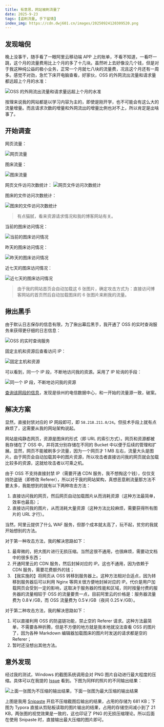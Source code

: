 ```yaml
---
title: 有意思，网站被刷流量了
date: 2025-9-23
tags: [盗刷流量, 手下留情]
index_img: https://cdn.dwj601.cn/images/20250924120309520.png
---
```


## 发现端倪

晚上没事干，随手看了一眼阿里云移动端 APP 上的账单，不看不知道，一看吓一跳，这个月的流量费用比上个月的多了十几块。虽然听上去好像没几个钱，但是对于我这种纯公益的极小业务，正常一个月就七八块的流量费，况且这个月还有一周多。感觉不对劲，急忙下床开电脑查看，好家伙，OSS 的外网流出流量和请求量都远超上个月的水准：

![OSS 的外网流出流量和请求量远超上个月的水准](https://cdn.dwj601.cn/images/20250923191852643.png)

按理来说我的网站都是以学习内容为主的，即使是刚开学，也不可能会有这么大的流量增量。而且请求次数的增量和外网流出的增量比例也对不上，所以肯定是出啥事了。

## 开始调查

网页流量：

![网页流量](https://cdn.dwj601.cn/images/20250923193850168.png)

图床流量：

![图床流量](https://cdn.dwj601.cn/images/20250923193854784.png)

网页文件访问次数统计：
![网页文件访问次数统计](https://cdn.dwj601.cn/images/20250923193900219.png)

图床的文件访问次数统计：

![图床的文件访问次数统计](https://cdn.dwj601.cn/images/20250923193907377.png)

> 有点猫腻，看来资源请求情况和我的博客网站有关。

当前的图床访问情况：

![当前的图床访问情况](https://cdn.dwj601.cn/images/20250923193943536.png)

昨天的图床访问情况：

![昨天的图床访问情况](https://cdn.dwj601.cn/images/20250923193950862.png)

近七天的图床访问情况：

![近七天的图床访问情况](https://cdn.dwj601.cn/images/20250923193957076.png)

> 由于我的网站首页会自动加载这 6 张图片，确定攻击方式为：直接访问博客网站的首页然后自动加载图床的 6 张图片来刷我的流量。

## 揪出黑手

由于默认日志保存的信息有限，为了揪出幕后黑手，我开通了 OSS 的实时查询服务来获得更仔细的日志信息：

![OSS 的实时查询服务](https://cdn.dwj601.cn/images/20250923194007826.png)

固定主机和资源后查看访问 IP：

![固定主机和资源](https://cdn.dwj601.cn/images/20250923192819156.png)

可以看到，同一个 IP 段，不断地访问我的资源。采用了 IP 轮询的手段：

![同一个 IP 段，不断地访问我的资源](https://cdn.dwj601.cn/images/20250923192902728.png)

[查询该网段的信息](https://chapangzhan.com/58.218.211.0/24)，发现是徐州的电信数据中心，和一开始的流量源一致，破案。

## 解决方案

显然，直接封禁对应的 IP 网段即可，即 `58.218.211.0/24`。但技术手段上就有点麻烦了，这需要从我的网站架构说起。

网站是纯静态网页，资源是图床的形式（即 URL 的索引方式）。网页和资源都被我存储在了 OSS 中，并将其分别存储在不同的 Bucket 中以便于后续的管理和扩展。显然，网页不能被刷多少流量，因为一个网页才 1 MB 左右，流量大头是图片。由于网页会自动加载其中的图片资源，所以攻击者直接访问我的网页就会加载比较多的资源，这就给攻击者以可乘之机。

由于 OSS 不支持直接封禁 IP（需要开通 CDN 服务，我不想掏这个钱），仅仅支持防盗链（即修改 Referer），所以对于我的网站架构，真想恶意刷流量那方法不要太多，我能想到的就有以下两种攻击方法：

1. 直接访问我的网页，然后网页自动加载图片从而消耗资源（这种方法最简单，效率也最高）；
2. 直接访问我的图片，从而消耗大量资源（这种方法比较麻烦，需要获得所有图片的 URL 才行）。

当然，阿里云提供了什么 WAF 服务，但那个成本就太高了，玩不起，贫穷的我就开始想别的方法。

对于第一种攻击方法，我的解决思路如下：

1. 最卑微的，把大图片进行无损压缩。当然这很不通用，也很麻烦，需要动文档中的很多东西；
2. 开通阿里云的 CDN 服务，然后封掉对应的 IP。这也不通用，因为依赖于 CDN 服务，需要花费额外的钱；
3. 【我实施的】将网页从 OSS 转移到服务器上。这种方法相对合适点，因为转移到服务器后可以利用 Nginx 等网关很方便地封掉对应的 IP。代价是用户加载网页会受到一定的影响，这取决于服务器的性能和区域，同时按量付费的服务器的流量相较于 OSS 的流量要贵一点，目前阿里云的价格是：服务器流量费为 0.8￥/GB，而 OSS 流量费为 0.5￥/GB（夜间 0.25￥/GB）。

对于第二种攻击方法，我的解决思路如下：

1. 可以直接利用 OSS 的防盗链功能，禁止空的 Referer 请求。这种方法最简单，不需要各种折腾，但是不方便的地方就是我本地就没法查看 OSS 的图片了，因为各种 Markdown 编辑器加载图床的图片时发送的请求都是空的 Referer；
2. 暂时还没想出其他方法。

## 意外发现

经过我的测试，Windows 的截图系统调用会对 PNG 图片自动进行最大程度的压缩。具体可以在我提的 [Issue](https://github.com/typora/typora-issues/issues/6428) 看到。下图为同样的照片的不同输出结果：

![上面一张图为不压缩的输出结果，下面一张图为最大压缩的输出结果](https://cdn.dwj601.cn/images/20250923192346985.png)

上图是我用 [Snipaste](https://www.snipaste.com/) 开启不压缩截图后输出的结果，占用的存储为 681 KB；下图为 Typora 直接从剪贴板读取的图片输出的结果，占用的存储空间减小到了 21 KB，两张图的视觉效果是一致的，这也印证了 PNG 的无损压缩理论。所以后面在使用 Snipaste 时，直接输出最大压缩的图片即可。

